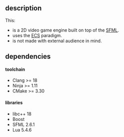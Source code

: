 ## description

This:

- is a 2D video game engine built on top of the [SFML](https://sfml-dev.org).
- uses the [ECS](https://en.wikipedia.org/wiki/Entity_component_system) paradigm.
- is not made with external audience in mind.

## dependencies

#### toolchain

- Clang >= 18
- Ninja >= 1.11
- CMake >= 3.30

#### libraries

- libc++ 18
- Boost
- SFML 2.6.1
- Lua 5.4.6
